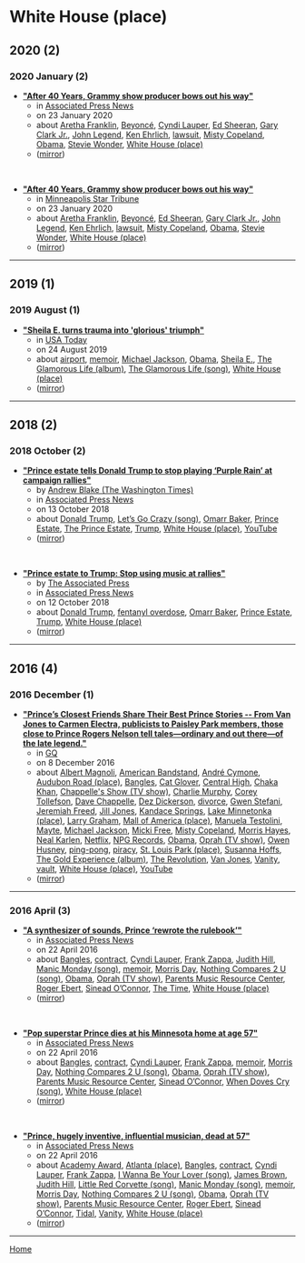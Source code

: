 # White House (place)

## 2020 (2)

### 2020 January (2)

 - [**"After 40 Years, Grammy show producer bows out his way"**](https://apnews.com/20a0fbeb977981d1d1d6f393423ca1db)
    - in [Associated Press News](../../../publications/a-e/associated-press-news/index.md)
    - on 23 January 2020
    - about [Aretha Franklin](../../../topics/aretha-franklin/index.md), [Beyoncé](../../../topics/beyonc/index.md), [Cyndi Lauper](../../../topics/cyndi-lauper/index.md), [Ed Sheeran](../../../topics/ed-sheeran/index.md), [Gary Clark Jr.](../../../topics/gary-clark-jr/index.md), [John Legend](../../../topics/john-legend/index.md), [Ken Ehrlich](../../../topics/ken-ehrlich/index.md), [lawsuit](../../../topics/lawsuit/index.md), [Misty Copeland](../../../topics/misty-copeland/index.md), [Obama](../../../topics/obama/index.md), [Stevie Wonder](../../../topics/stevie-wonder/index.md), [White House (place)](../../../topics/place/white-house/index.md)
    - ([mirror](https://web.archive.org/web/*/https://apnews.com/20a0fbeb977981d1d1d6f393423ca1db))

<br />

 - [**"After 40 Years, Grammy show producer bows out his way"**](https://www.startribune.com/after-40-years-grammy-show-producer-bows-out-his-way/567226992/)
    - in [Minneapolis Star Tribune](../../../publications/k-o/minneapolis-star-tribune/index.md)
    - on 23 January 2020
    - about [Aretha Franklin](../../../topics/aretha-franklin/index.md), [Beyoncé](../../../topics/beyonc/index.md), [Ed Sheeran](../../../topics/ed-sheeran/index.md), [Gary Clark Jr.](../../../topics/gary-clark-jr/index.md), [John Legend](../../../topics/john-legend/index.md), [Ken Ehrlich](../../../topics/ken-ehrlich/index.md), [lawsuit](../../../topics/lawsuit/index.md), [Misty Copeland](../../../topics/misty-copeland/index.md), [Obama](../../../topics/obama/index.md), [Stevie Wonder](../../../topics/stevie-wonder/index.md), [White House (place)](../../../topics/place/white-house/index.md)
    - ([mirror](https://web.archive.org/web/*/https://www.startribune.com/after-40-years-grammy-show-producer-bows-out-his-way/567226992/))

----

## 2019 (1)

### 2019 August (1)

 - [**"Sheila E. turns trauma into 'glorious' triumph"**](https://usatoday.com/story/life/2019/08/24/sheila-e-glorious-life/2101411001/)
    - in [USA Today](../../../publications/u-z/usa-today/index.md)
    - on 24 August 2019
    - about [airport](../../../topics/airport/index.md), [memoir](../../../topics/memoir/index.md), [Michael Jackson](../../../topics/michael-jackson/index.md), [Obama](../../../topics/obama/index.md), [Sheila E.](../../../topics/sheila-e/index.md), [The Glamorous Life (album)](../../../topics/album/the-glamorous-life/index.md), [The Glamorous Life (song)](../../../topics/song/the-glamorous-life/index.md), [White House (place)](../../../topics/place/white-house/index.md)
    - ([mirror](https://web.archive.org/web/*/https://usatoday.com/story/life/2019/08/24/sheila-e-glorious-life/2101411001/))

----

## 2018 (2)

### 2018 October (2)

 - [**"Prince estate tells Donald Trump to stop playing ‘Purple Rain’ at campaign rallies"**](https://apnews.com/c4bbf717114ff1f40a142ae260f5afd1)
    - by [Andrew Blake (The Washington Times)](../../../authors/the-washington-times/andrew-blake/index.md)
    - in [Associated Press News](../../../publications/a-e/associated-press-news/index.md)
    - on 13 October 2018
    - about [Donald Trump](../../../topics/donald-trump/index.md), [Let’s Go Crazy (song)](../../../topics/song/let-s-go-crazy/index.md), [Omarr Baker](../../../topics/omarr-baker/index.md), [Prince Estate](../../../topics/prince-estate/index.md), [The Prince Estate](../../../topics/the-prince-estate/index.md), [Trump](../../../topics/trump/index.md), [White House (place)](../../../topics/place/white-house/index.md), [YouTube](../../../topics/youtube/index.md)
    - ([mirror](https://web.archive.org/web/*/https://apnews.com/c4bbf717114ff1f40a142ae260f5afd1))

<br />

 - [**"Prince estate to Trump: Stop using music at rallies"**](https://apnews.com/af0a5a4fc34d48ffb9f29da4c5ef9771)
    - by [The Associated Press](../../../authors/the-associated-press/index.md)
    - in [Associated Press News](../../../publications/a-e/associated-press-news/index.md)
    - on 12 October 2018
    - about [Donald Trump](../../../topics/donald-trump/index.md), [fentanyl overdose](../../../topics/fentanyl-overdose/index.md), [Omarr Baker](../../../topics/omarr-baker/index.md), [Prince Estate](../../../topics/prince-estate/index.md), [Trump](../../../topics/trump/index.md), [White House (place)](../../../topics/place/white-house/index.md)
    - ([mirror](https://web.archive.org/web/*/https://apnews.com/af0a5a4fc34d48ffb9f29da4c5ef9771))

----

## 2016 (4)

### 2016 December (1)

 - [**"Prince’s Closest Friends Share Their Best Prince Stories -- From Van Jones to Carmen Electra, publicists to Paisley Park members, those close to Prince Rogers Nelson tell tales—ordinary and out there—of the late legend."**](https://www.gq.com/story/prince-stories)
    - in [GQ](../../../publications/f-j/gq/index.md)
    - on 8 December 2016
    - about [Albert Magnoli](../../../topics/albert-magnoli/index.md), [American Bandstand](../../../topics/american-bandstand/index.md), [André Cymone](../../../topics/andr-cymone/index.md), [Audubon Road (place)](../../../topics/place/audubon-road/index.md), [Bangles](../../../topics/bangles/index.md), [Cat Glover](../../../topics/cat-glover/index.md), [Central High](../../../topics/central-high/index.md), [Chaka Khan](../../../topics/chaka-khan/index.md), [Chappelle's Show (TV show)](../../../topics/tv-show/chappelle-s-show/index.md), [Charlie Murphy](../../../topics/charlie-murphy/index.md), [Corey Tollefson](../../../topics/corey-tollefson/index.md), [Dave Chappelle](../../../topics/dave-chappelle/index.md), [Dez Dickerson](../../../topics/dez-dickerson/index.md), [divorce](../../../topics/divorce/index.md), [Gwen Stefani](../../../topics/gwen-stefani/index.md), [Jeremiah Freed](../../../topics/jeremiah-freed/index.md), [Jill Jones](../../../topics/jill-jones/index.md), [Kandace Springs](../../../topics/kandace-springs/index.md), [Lake Minnetonka (place)](../../../topics/place/lake-minnetonka/index.md), [Larry Graham](../../../topics/larry-graham/index.md), [Mall of America (place)](../../../topics/place/mall-of-america/index.md), [Manuela Testolini](../../../topics/manuela-testolini/index.md), [Mayte](../../../topics/mayte/index.md), [Michael Jackson](../../../topics/michael-jackson/index.md), [Micki Free](../../../topics/micki-free/index.md), [Misty Copeland](../../../topics/misty-copeland/index.md), [Morris Hayes](../../../topics/morris-hayes/index.md), [Neal Karlen](../../../topics/neal-karlen/index.md), [Netflix](../../../topics/netflix/index.md), [NPG Records](../../../topics/npg-records/index.md), [Obama](../../../topics/obama/index.md), [Oprah (TV show)](../../../topics/tv-show/oprah/index.md), [Owen Husney](../../../topics/owen-husney/index.md), [ping-pong](../../../topics/ping-pong/index.md), [piracy](../../../topics/piracy/index.md), [St. Louis Park (place)](../../../topics/place/st-louis-park/index.md), [Susanna Hoffs](../../../topics/susanna-hoffs/index.md), [The Gold Experience (album)](../../../topics/album/the-gold-experience/index.md), [The Revolution](../../../topics/the-revolution/index.md), [Van Jones](../../../topics/van-jones/index.md), [Vanity](../../../topics/vanity/index.md), [vault](../../../topics/vault/index.md), [White House (place)](../../../topics/place/white-house/index.md), [YouTube](../../../topics/youtube/index.md)
    - ([mirror](https://web.archive.org/web/*/https://www.gq.com/story/prince-stories))

----

### 2016 April (3)

 - [**"A synthesizer of sounds, Prince ‘rewrote the rulebook’"**](https://apnews.com/c07d6a9a2752405fa8ed91e8d949806a)
    - in [Associated Press News](../../../publications/a-e/associated-press-news/index.md)
    - on 22 April 2016
    - about [Bangles](../../../topics/bangles/index.md), [contract](../../../topics/contract/index.md), [Cyndi Lauper](../../../topics/cyndi-lauper/index.md), [Frank Zappa](../../../topics/frank-zappa/index.md), [Judith Hill](../../../topics/judith-hill/index.md), [Manic Monday (song)](../../../topics/song/manic-monday/index.md), [memoir](../../../topics/memoir/index.md), [Morris Day](../../../topics/morris-day/index.md), [Nothing Compares 2 U (song)](../../../topics/song/nothing-compares-2-u/index.md), [Obama](../../../topics/obama/index.md), [Oprah (TV show)](../../../topics/tv-show/oprah/index.md), [Parents Music Resource Center](../../../topics/parents-music-resource-center/index.md), [Roger Ebert](../../../topics/roger-ebert/index.md), [Sinead O’Connor](../../../topics/sinead-o-connor/index.md), [The Time](../../../topics/the-time/index.md), [White House (place)](../../../topics/place/white-house/index.md)
    - ([mirror](https://web.archive.org/web/*/https://apnews.com/c07d6a9a2752405fa8ed91e8d949806a))

<br />

 - [**"Pop superstar Prince dies at his Minnesota home at age 57"**](https://apnews.com/b9e3df0421a04344835cd4fac7680c24)
    - in [Associated Press News](../../../publications/a-e/associated-press-news/index.md)
    - on 22 April 2016
    - about [Bangles](../../../topics/bangles/index.md), [contract](../../../topics/contract/index.md), [Cyndi Lauper](../../../topics/cyndi-lauper/index.md), [Frank Zappa](../../../topics/frank-zappa/index.md), [memoir](../../../topics/memoir/index.md), [Morris Day](../../../topics/morris-day/index.md), [Nothing Compares 2 U (song)](../../../topics/song/nothing-compares-2-u/index.md), [Obama](../../../topics/obama/index.md), [Oprah (TV show)](../../../topics/tv-show/oprah/index.md), [Parents Music Resource Center](../../../topics/parents-music-resource-center/index.md), [Sinead O’Connor](../../../topics/sinead-o-connor/index.md), [When Doves Cry (song)](../../../topics/song/when-doves-cry/index.md), [White House (place)](../../../topics/place/white-house/index.md)
    - ([mirror](https://web.archive.org/web/*/https://apnews.com/b9e3df0421a04344835cd4fac7680c24))

<br />

 - [**"Prince, hugely inventive, influential musician, dead at 57"**](https://apnews.com/988e107cf6964494b58ad2ca9bcd0985)
    - in [Associated Press News](../../../publications/a-e/associated-press-news/index.md)
    - on 22 April 2016
    - about [Academy Award](../../../topics/academy-award/index.md), [Atlanta (place)](../../../topics/place/atlanta/index.md), [Bangles](../../../topics/bangles/index.md), [contract](../../../topics/contract/index.md), [Cyndi Lauper](../../../topics/cyndi-lauper/index.md), [Frank Zappa](../../../topics/frank-zappa/index.md), [I Wanna Be Your Lover (song)](../../../topics/song/i-wanna-be-your-lover/index.md), [James Brown](../../../topics/james-brown/index.md), [Judith Hill](../../../topics/judith-hill/index.md), [Little Red Corvette (song)](../../../topics/song/little-red-corvette/index.md), [Manic Monday (song)](../../../topics/song/manic-monday/index.md), [memoir](../../../topics/memoir/index.md), [Morris Day](../../../topics/morris-day/index.md), [Nothing Compares 2 U (song)](../../../topics/song/nothing-compares-2-u/index.md), [Obama](../../../topics/obama/index.md), [Oprah (TV show)](../../../topics/tv-show/oprah/index.md), [Parents Music Resource Center](../../../topics/parents-music-resource-center/index.md), [Roger Ebert](../../../topics/roger-ebert/index.md), [Sinead O’Connor](../../../topics/sinead-o-connor/index.md), [Tidal](../../../topics/tidal/index.md), [Vanity](../../../topics/vanity/index.md), [White House (place)](../../../topics/place/white-house/index.md)
    - ([mirror](https://web.archive.org/web/*/https://apnews.com/988e107cf6964494b58ad2ca9bcd0985))

----

[Home](../index.md)
